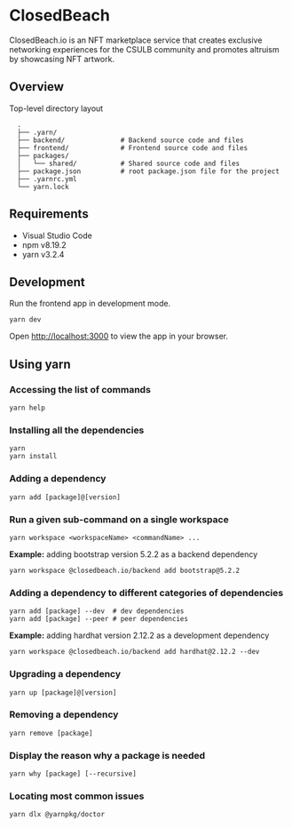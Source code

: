 # ClosedBeach

ClosedBeach.io is an NFT marketplace service that creates exclusive networking experiences for the CSULB community and promotes altruism by showcasing NFT artwork.

## Overview

Top-level directory layout
```
  .
  ├── .yarn/
  ├── backend/              # Backend source code and files
  ├── frontend/             # Frontend source code and files
  ├── packages/
  │   └── shared/           # Shared source code and files
  ├── package.json          # root package.json file for the project
  ├── .yarnrc.yml
  └── yarn.lock
```

## Requirements

- Visual Studio Code
- npm v8.19.2
- yarn v3.2.4

## Development

Run the frontend app in development mode.
```
yarn dev
```
Open [http://localhost:3000](http://localhost:3000) to view the app in your browser.

## Using yarn

### Accessing the list of commands
```
yarn help
```

### Installing all the dependencies
```
yarn
yarn install
```

### Adding a dependency
```
yarn add [package]@[version]
```

### Run a given sub-command on a single workspace
```
yarn workspace <workspaceName> <commandName> ...
```

**Example:** adding bootstrap version 5.2.2 as a backend dependency
```
yarn workspace @closedbeach.io/backend add bootstrap@5.2.2
```

### Adding a dependency to different categories of dependencies
```
yarn add [package] --dev  # dev dependencies
yarn add [package] --peer # peer dependencies
```

**Example:** adding hardhat version 2.12.2 as a development dependency
```
yarn workspace @closedbeach.io/backend add hardhat@2.12.2 --dev
```

### Upgrading a dependency
```
yarn up [package]@[version]
```

### Removing a dependency
```
yarn remove [package]
```

### Display the reason why a package is needed
```
yarn why [package] [--recursive]
```

### Locating most common issues
```
yarn dlx @yarnpkg/doctor
```
